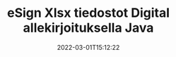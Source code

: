 ---
############################# Static ############################
layout: "auto-gen-signature"
date: 2022-03-01T15:12:22
draft: false
operation: Sign
signaturetype: Digital
fileformat: Xlsx
productName: Java
lang: fi
productCode: java
otherformats: pdf doc docx docm dot dotx odt ott xls xlsx xlsm xlsb ods ots xltx xltm pptx pptm
breadcrumb: Put Digital signature on Xlsx for Java

############################# Head ############################
head_title: "Digitaalisten sähköisten allekirjoitusten lisääminen tiedostoon Xlsx ohjelmalla Java"
head_description: "Aseta digitaalinen allekirjoitus Xlsx-tiedostoon Java käyttämällä muutamaa koodiriviä. Käytä GroupDocs Document Signature API allekirjoittaaksesi kymmeniä tiedostomuotoja."

############################# Header ############################
title: "eSign Xlsx tiedostot Digital allekirjoituksella Java"
description: "Allekirjoituksen Digital lisääminen muutamalla rivillä Java-koodia"
bg_image: "https://cms.admin.containerize.com/templates/aspose/App_Themes/V3/images/bg/header1.png"
bg_overlay: false
button:
    enable: true

############################# SubMenu ############################
submenu:
    enable: true

    left:
        img_alt: "GroupDocs.Signature for Java"
        image: "https://cms.admin.containerize.com/templates/groupdocs/images/product-logos/90x90-noborder/groupdocs-signature-java.png"
        product: "GroupDocs.Signature"
        platform: "Java"



############################# About ############################
about:
    enable: true
    title: "Tietoja digitaalisten allekirjoitusten sovellusliittymästä GroupDocs.Signature for Java"
    content: |
        [GroupDocs.Signature for Java](https://products.groupdocs.com/signature/java/) on suosittu sovellusliittymä asiakirjojen allekirjoittamiseen digitaalisilla sähköisillä allekirjoituksilla ja digitaalisilla varmenteilla. Digitaalisten allekirjoitusten API käyttää PFX-sertifikaattitiedostoja asiakirjan allekirjoittamiseen salasanalla suojatuilla yksityisillä ja julkisilla avaimilla. Digitaalisia allekirjoituksia voidaan käyttää sertifioimaan yritysasiakirjoja tietyllä eSign PDF -sivulla, sertifioimaan kokonaisia ​​Microsoft Office -asiakirjoja, kuten Words-, Excel-, Powerpoint-tiedostoja ja Open Office -asiakirjoja. Asiakkaat voivat helposti muokata allekirjoituksia, kuten muokata niitä, poistaa tai säätää. API tarjoaa tavan etsiä ja vahvistaa allekirjoituksia. Lisäksi tarjolla on paljon mahdollisuuksia allekirjoitusten mukauttamiseen.
    

############################# Steps ############################
steps:
    enable: true
    title_left: "Vaiheet Xlsx:n allekirjoittamiseen Digital -sovelluksella Java"
    content_left: |
        [GroupDocs.Signature for Java](https://products.groupdocs.com/signature/java/) tarjoaa mahdollisuuden allekirjoittaa Xlsx-asiakirjoja Digital-allekirjoituksella nopeasti ja helposti.
        
        * Luo Signature-luokan ilmentymä, joka tarjoaa Xlsx-tiedoston, joka on tarkoitus allekirjoittaa polkuna tai muistivirtana
        * Luo SignOptions-luokka ja aseta kaikki vaaditut tiedot.
        * Kutsu Signature.Sign() -menetelmä, joka välittää Xlsx -tiedoston tai muistivirran

    title_right: " Laitteistovaatimukset"
    content_right: |
        GroupDocs.Signature for Java on tuettu kaikilla tärkeimmillä alustoilla ja käyttöjärjestelmillä. Ennen kuin suoritat alla olevan koodin, varmista, että sinulla on seuraavat edellytykset asennettuna järjestelmääsi.

        * Käyttöjärjestelmät: Microsoft Windows, Linux, MacOS
        * Kehitysympäristöt: NetBeans, Intellij IDEA, Eclipse, etc.
        * Java runtime: J2SE 6.0 and above
        * Hanki uusin GroupDocs.Signature for Java käyttäjältä [Maven](https://repository.groupdocs.com/webapp/#/artifacts/browse/tree/General/repo/com/groupdocs/groupdocs-signature)
         
    code: |
        ```java    
                
        // Set up input Xlsx file
        String filePath = "input.xlsx";
        // Set up output file
        String outputFilePath = "output.xlsx";
        // Provide digital certificate
        String certificateFilePath = "certificate.pfx";

        // Instantiate Signature for input file
        Signature signature = new Signature(filePath);

        //Provide sign options
        DigitalSignOptions options = new DigitalSignOptions(certificateFilePath);

        // set certificate password
        options.setPassword("1234567890");

        // set signature position
        options.setLeft(50);
        options.setTop(200);

        // sign Xlsx document
        SignResult result = signature.sign(outputFilePath, options);

        ```

############################# Demos ############################
demos:
    enable: true
    title: "Allekirjoitetaan Xlsx asiakirjoja Digital Live-demolla"
    content: |
       Allekirjoita Xlsx-tiedosto useilla allekirjoituksilla heti käymällä [GroupDocs.Signature App](https://products.groupdocs.app/signature/family) -sivustolla. Ilmainen online-demo odottaa sinua.          

############################# More Formats ############################
more_formats:
    enable: true
    title: "Muut tuetut Digital allekirjoitukset ohjelmalle Java"
    content: |
        "Voit myös allekirjoittaa Xlsx muilla allekirjoitustyypeillä. Katso alla oleva luettelo."
    format: 
       
       
back_to_top:
    enable: true
---
